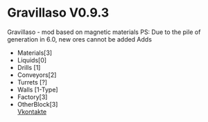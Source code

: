 # Gravillaso V0.9.3
Gravillaso - mod based on magnetic materials 
PS: Due to the pile of generation in 6.0, new ores cannot be added
Adds
* Materials[3]
* Liquids[0]
* Drills [1]
* Conveyors[2]
* Turrets [?]
* Walls [1-Type]
* Factory[3]
* OtherBlock[3]  
[Vkontakte](https://vk.com/nickname_73)  
